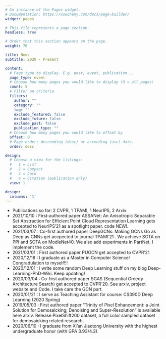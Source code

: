 ```yaml
---
# An instance of the Pages widget.
# Documentation: https://wowchemy.com/docs/page-builder/
widget: pages

# This file represents a page section.
headless: true

# Order that this section appears on the page.
weight: 70

title: News
subtitle: 2020 - Present

content:
  # Page type to display. E.g. post, event, publication...
  page_type: event
  # Choose how many pages you would like to display (0 = all pages)
  count: 5
  # Filter on criteria
  filters:
    author: ""
    category: ""
    tag: ""
    exclude_featured: false
    exclude_future: false
    exclude_past: false
    publication_type: ""
  # Choose how many pages you would like to offset by
  offset: 0
  # Page order: descending (desc) or ascending (asc) date.
  order: desc

design:
  # Choose a view for the listings:
  #   1 = List
  #   2 = Compact
  #   3 = Card
  #   4 = Citation (publication only)
  view: 1

design:
  columns: '1'
---
```


* Publications so far: 2 CVPR, 1 TPAMI, 1 NeurIPS, 2 Arxiv
* 2021/10/10 : First-authored paper ASSANet: An Anisotropic Separable Set Abstraction for Efficient Point Cloud Representation Learning gets accepted to NeurIPS’21 as a spotlight paper. code NEW!.
* 2021/03/07 : Co-first authored paper DeepGCNs: Making GCNs Go as Deep as CNNs get accpected to journal TPAMI’21 . We achieve SOTA on PPI and SOTA on ModleNet40. We also add experiments in PartNet. I implement the code.
* 2021/03/01 : First authored paper PUGCN get accepted to CVPR’21
* 2020/12/18 : I graduate as a Master in Computer Science! Congradulation to myself!!!
* 2020/12/01 : I write some random Deep Learning stuff on my blog Deep-Learning-PhD-Wiki. Keep updating!
* 2020/03/04 : Co-first authored paper SGAS (Sequential Greedy Architecture Search) get accepted to CVPR’20. See arxiv, project website and Code. I take care the GCN part.
* 2020/01/21 : I serve as Teaching Assistant for course: CS390D Deep Learning (2020 Spring)
* 2019/05/03 : First authored paper “Trinity of Pixel Enhancement: a Joint Solution for Demosaicking, Denoising and Super-Resolution” is available here arxiv. Release PixelShift200 dataset, a full color sampled dataset for demosaicking related research.
* 2020/06/10 : I graduate from Xi’an Jiaotong University with the highest undergraduate honor (with GPA 3.93/4.3).
